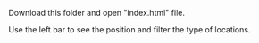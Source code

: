Download this folder and open "index.html" file.

Use the left bar to see the position and filter the type of locations.